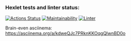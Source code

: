 ### Hexlet tests and linter status:
[![Actions Status](https://github.com/stconstantine/python-project-lvl1/workflows/hexlet-check/badge.svg)](https://github.com/stconstantine/python-project-lvl1/actions)
[![Maintainability](https://api.codeclimate.com/v1/badges/a390d8bf1d2f5923c17a/maintainability)](https://codeclimate.com/github/stconstantine/python-project-lvl1/maintainability)
[![Linter](https://github.com/stconstantine/python-project-lvl1/workflows/linter/badge.svg)](https://github.com/stconstantine/python-project-lvl1/actions)

Brain-even asciinema: https://asciinema.org/a/kdweQJc7PRknKKOqgQlwnBD0o